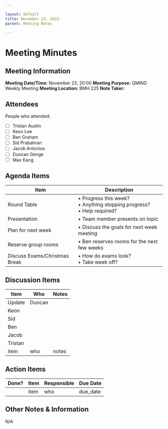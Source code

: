 ```yaml
---

layout: default
title: November 23, 2023
parent: Meeting Notes

---
```



# Meeting Minutes
## Meeting Information
**Meeting Date/Time:** November 23, 20:00
**Meeting Purpose:** QMIND Weekly Meeting
**Meeting Location:** BMH 225
**Note Taker:** 

## Attendees
People who attended: 
- [ ] Tristan Austin
- [ ] Keon Lee
- [ ] Ben Graham
- [ ] Sid Prabahran
- [ ] Jacob Antonius
- [ ] Duncan Genge
- [ ] Max Kang 

## Agenda Items

Item | Description
---- | ----
Round Table | • Progress this week?<br>• Anything stopping progress?<br>• Help required?
Presentation | • Team member presents on topic 
Plan for next week | • Discuss the goals for next week meeting
Reserve group rooms | • Ben reserves rooms for the next few weeks
Discuss Exams/Christmas Break | • How do exams look?<br>• Take week off?

## Discussion Items

Item | Who | Notes |
---- | ---- | ---- |
Update | Duncan | |
 | Keon | |
 | Sid | |
 | Ben | |
 | Jacob| |
 | Tristan | |
item | who | notes |


## Action Items

| Done? | Item | Responsible | Due Date |
| ---- | ---- | ---- | ---- |
| | item | who | due_date |

## Other Notes & Information
N/A
